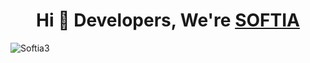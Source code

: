 <h1 align="center">Hi 👋 Developers, We're <a href="https://100rabhcsmc.github.io/Me.io/" target="blank">
SOFTIA</a></h1>


![Softia3](https://github.com/user-attachments/assets/f45cc5f1-373f-4f24-9634-a2fed62b6a0f)

